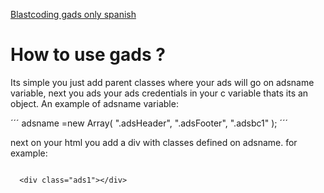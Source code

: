<a href="https://blastcoding.com/anadiendo-google-ads-que-se-vean-bien-tanto-en-mobile-como-en-pc-gads/">Blastcoding gads only spanish</a>


<h1>How to use gads ?</h1>

Its simple you just add parent classes where your ads will go on adsname variable, next you ads your ads credentials in your c variable thats its an object.
An example of adsname variable:

´´´
adsname =new Array(
  ".adsHeader",
  ".adsFooter",
  ".adsbc1"
);
´´´

next on your html you add a div with classes defined on adsname. for example:

<code>
  &lt;div class=&quot;ads1&quot;&gt;&lt;/div&gt;
</code>
